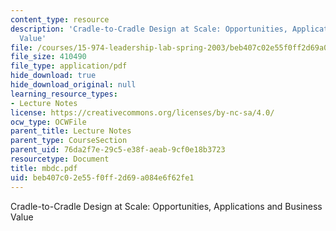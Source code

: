```yaml
---
content_type: resource
description: 'Cradle-to-Cradle Design at Scale: Opportunities, Applications and Business
  Value'
file: /courses/15-974-leadership-lab-spring-2003/beb407c02e55f0ff2d69a084e6f62fe1_mbdc.pdf
file_size: 410490
file_type: application/pdf
hide_download: true
hide_download_original: null
learning_resource_types:
- Lecture Notes
license: https://creativecommons.org/licenses/by-nc-sa/4.0/
ocw_type: OCWFile
parent_title: Lecture Notes
parent_type: CourseSection
parent_uid: 76da2f7e-29c5-e38f-aeab-9cf0e18b3723
resourcetype: Document
title: mbdc.pdf
uid: beb407c0-2e55-f0ff-2d69-a084e6f62fe1
---
```

Cradle-to-Cradle Design at Scale: Opportunities, Applications and Business Value